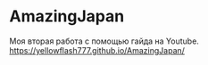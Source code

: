 # AmazingJapan
Моя вторая работа с помощью гайда на Youtube. https://yellowflash777.github.io/AmazingJapan/
